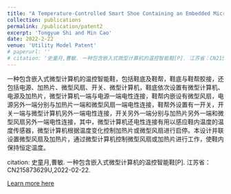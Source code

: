 ```yaml
---
title: "A Temperature-Controlled Smart Shoe Containing an Embedded Microcomputer"
collection: publications
permalink: /publication/patent2
excerpt: 'Tongyue Shi and Min Cao'
date: 2022-2-22
venue: 'Utility Model Patent'
# paperurl: ''
# citation: '史童月,曹敏. 一种包含嵌入式微型计算机的温控智能鞋[P]. 江苏省：CN215873629U,2022-02-22.'
---
```

一种包含嵌入式微型计算机的温控智能鞋，包括鞋底及鞋帮，鞋底与鞋帮胶接，还包括电源、加热片、微型风扇、开关、微型计算机，鞋底依次设置有微型计算机、电源及加热片，微型计算机一端与电源一端电性连接，鞋帮内嵌设有微型风扇，电源另外一端分别与加热片一端和微型风扇一端电性连接，鞋帮外设置有一开关，开关一端与微型计算机另外一端电性连接，开关另外一端分别与加热片另外一端和微型风扇另外一端电性连接，其中，微型计算机还电性连接有用以感应鞋内温度的温度传感器，微型计算机根据温度变化控制加热片或微型风扇进行启停。本设计并联设置微型风扇及加热片，通过微型计算机控制微型风扇或加热片进行工作，使鞋内保持恒定温度。 

citation: 史童月,曹敏. 一种包含嵌入式微型计算机的温控智能鞋[P]. 江苏省：CN215873629U,2022-02-22.

[Learn more here](https://kns.cnki.net/kcms/detail/detail.aspx?dbcode=SCPD&dbname=SCPD202202&filename=CN215873629U&uniplatform=NZKPT&v=_q6zQ-NjXSQHBRxYUKV9w8He5CF--xZw_Y3pj6TGD1-VZxODOIiTWwubk9eFebJ6)